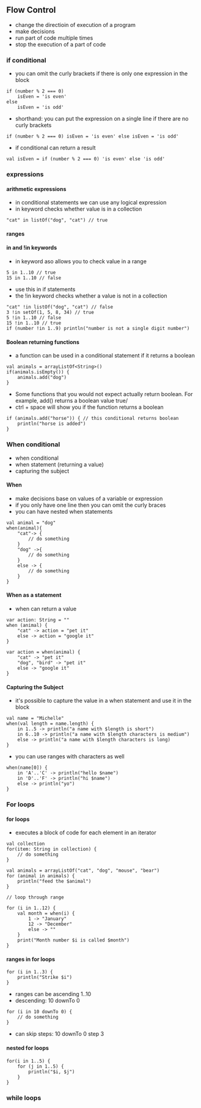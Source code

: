 ## Flow Control
- change the directioin of execution of a program
- make decisions
- run part of code multiple times
- stop the execution of a part of code

### if conditional
- you can omit the curly brackets if there is only one expression in the block
```
if (number % 2 === 0)
    isEven = 'is even'
else
    isEven = 'is odd'
```
- shorthand: you can put the expression on a single line if there are no curly brackets
```
if (number % 2 === 0) isEven = 'is even' else isEven = 'is odd'
```
- if conditional can return a result
```
val isEven = if (number % 2 === 0) 'is even' else 'is odd'
```

### expressions

#### arithmetic expressions
- in conditional statements we can use any logical expression
- in keyword checks whether value is in a collection
```
"cat" in listOf("dog", "cat") // true
```

#### ranges
#### in and !in keywords
- in keyword aso allows you to check value in a range
```
5 in 1..10 // true
15 in 1..10 // false
```
- use this in if statements
- the !in keyword checks whether a value is not in a collection
```
"cat" !in listOf("dog", "cat") // false
3 !in setOf(1, 5, 8, 34) // true
5 !in 1..10 // false
15 !in 1..10 // true
if (number !in 1..9) println("number is not a single digit number")
```

#### Boolean returning functions
- a function can be used in a conditional statement if it returns a boolean
```
val animals = arrayListOf<String>()
if(animals.isEmpty()) {
    animals.add("dog")
}
```
- Some functions that you would not expect actually return boolean. For example, add() returns a boolean value true/
- ctrl + space will show you if the function returns a boolean
```
if (animals.add("horse")) { // this conditional returns boolean
    println("horse is added")
}
```

### When conditional
- when conditional 
- when statement (returning a value)
- capturing the subject

#### When
- make decisions base on values of a variable or expression
- if you only have one line then you can omit the curly braces
- you can have nested when statements
```
val animal = "dog"
when(animal){
    "cat"-> {
        // do something
    }
    "dog" ->{
        // do something
    }
    else -> {
        // do something
    }
}
```

#### When as a statement
- when can return a value
```
var action: String = ""
when (animal) {
    "cat" -> action = "pet it"
    else -> action = "google it"
}

var action = when(animal) { 
    "cat" -> "pet it"
    "dog", "bird" -> "pet it"
    else -> "google it"
}
```

#### Capturing the Subject
- it's possible to capture the value in a when statement and use it in the block
```
val name = "Michelle"
when(val length = name.length) {
    in 1..5 -> println("a name with $length is short")
    in 6..10 -> println("a name with $length characters is medium")
    else -> println("a name with $length characters is long)
}
```
- you can use ranges with characters as well
```
when(name[0]) {
    in 'A'..'C' -> println("hello $name")
    in 'D'..'F' -> println("hi $name")
    else -> println("yo")
}
```

### For loops

#### for loops
- executes a block of code for each element in an iterator
```
val collection
for(item: String in collection) {
    // do something
}

val animals = arrayListOf("cat", "dog", "mouse", "bear")
for (animal in animals) {
    println("feed the $animal")
}

// loop through range

for (i in 1..12) {
    val month = when(i) {
        1 -> "January"
        12 -> "December"
        else -> ""
    }
    print("Month number $i is called $month")
}
```

#### ranges in for loops
```
for (i in 1..3) {
    println("Strike $i")
}
```
- ranges can be ascending 1..10
- descending: 10 downTo 0
```
for (i in 10 downTo 0) {
    // do something
}
```
- can skip steps: 10 downTo 0 step 3

#### nested for loops
```
for(i in 1..5) {
    for (j in 1..5) {
        println("$i, $j")
    }
}
```

### while loops